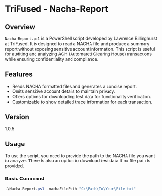 # TriFused - Nacha-Report

## Overview
`Nacha-Report.ps1` is a PowerShell script developed by Lawrence Billinghurst at TriFused. It is designed to read a NACHA file and produce a summary report without exposing sensitive account information. This script is useful for auditing and analyzing ACH (Automated Clearing House) transactions while ensuring confidentiality and compliance.

## Features
- Reads NACHA formatted files and generates a concise report.
- Omits sensitive account details to maintain privacy.
- Offers options for downloading test data for functionality verification.
- Customizable to show detailed trace information for each transaction.

## Version
1.0.5

## Usage
To use the script, you need to provide the path to the NACHA file you want to analyze. There is also an option to download test data if no file path is provided.

### Basic Command
```powershell
.\Nacha-Report.ps1 -nachaFilePath "C:\Path\To\Your\File.txt"
